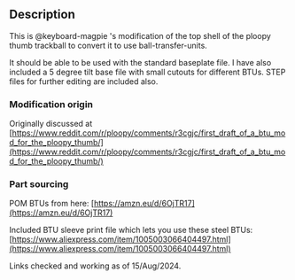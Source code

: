 ## Description

This is @keyboard-magpie 's modification of the top shell of the ploopy thumb trackball to convert it to use ball-transfer-units.

It should be able to be used with the standard baseplate file. I have also included a 5 degree tilt base file with small cutouts for different BTUs. STEP files for further editing are included also.

### Modification origin

Originally discussed at  [https://www.reddit.com/r/ploopy/comments/r3cgjc/first_draft_of_a_btu_mod_for_the_ploopy_thumb/](https://www.reddit.com/r/ploopy/comments/r3cgjc/first_draft_of_a_btu_mod_for_the_ploopy_thumb/)

### Part sourcing

POM BTUs from here:  [https://amzn.eu/d/6OjTR17](https://amzn.eu/d/6OjTR17) 
  
Included BTU sleeve print file which lets you use these steel BTUs: [https://www.aliexpress.com/item/1005003066404497.html](https://www.aliexpress.com/item/1005003066404497.html)

Links checked and working as of 15/Aug/2024.

